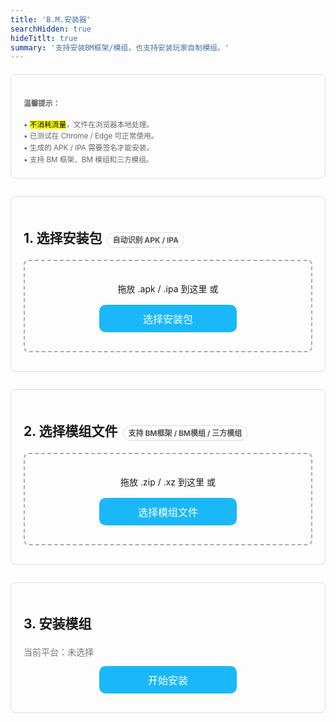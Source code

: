 ```yaml
---
title: 'B.M.安装器'
searchHidden: true
hideTitlt: true
summary: '支持安装BM框架/模组，也支持安装玩家自制模组。'
---
```


<!-- <!DOCTYPE html> -->
<!-- <html lang="zh-CN"> -->
<!-- <head> -->
<!-- <meta charset="UTF-8" /> -->
<!-- <meta name="viewport" content="width=device-width,initial-scale=1" /> -->
<!-- <title>模组安装器（安卓/苹果自动识别）</title> -->
<style>
  body { font-family: -apple-system, BlinkMacSystemFont, "Segoe UI", Roboto, "Helvetica Neue", Arial, "Noto Sans", "PingFang SC","Hiragino Sans GB","Microsoft YaHei", sans-serif;  line-height: 1.6; }
  h1 { text-align: center; margin-bottom: 16px; }
  .note { color:#666; }
  .section { margin: 20px 0 28px; padding: 20px; border: 1px solid #ddd; border-radius: 8px; }
  .drop-zone { border: 2px dashed #aaa; padding: 20px; text-align: center; margin: 10px 0; cursor: pointer; border-radius: 8px; transition: .2s; }
  .drop-zone.drag-over { border-color: #666; }
  .section button { border-radius: 10px; padding: 10px; margin: 10px auto; cursor: pointer; display: block; width: 220px; background-color: #1AB8F9; color:#fff; border: 0; font-size: 16px; }
  .section button:hover { transform: translateY(-1px); box-shadow: 0 2px 8px #6663; }
  .file-info, .file-list { margin: 10px 0; padding: 10px; border: 1px solid #ddd; border-radius: 8px; }
  .file-info { white-space: nowrap; overflow-x: auto; }
  .file-item { padding: 6px 4px; border-bottom: 1px solid #eee; }
  .file-item:last-child { border-bottom: none; }
  .progress-container { margin: 12px 0; display: none; }
  .progress-bar { height: 6px; border: 1px solid #666; border-radius: 6px; overflow: hidden; }
  .progress-fill { height: 100%; width: 0%; transition: width 0.3s; background-color: #4cd964; }
  .error { color: #d00; margin: 10px 0; display: none; }
  small strong { color:#000; }
  .pill { display:inline-block; padding:2px 8px; border-radius:999px; border:1px solid #ddd; margin-left:8px; font-size:12px; color:#555; }
  .muted { color:#777; }
</style>
<!-- </head> -->
<!-- <body> -->

<!-- <h1>模组安装器 <span class="pill">自动识别 APK / IPA</span></h1> -->

<div class="section">
  <small class="note">
    <h4>温馨提示：</h4>
    • <mark>不消耗流量</mark>，文件在浏览器本地处理。<br>
    • 已测试在 Chrome / Edge 可正常使用。<br>
    • 生成的 APK / IPA 需要签名才能安装。<br>
    • 支持 BM 框架、BM 模组和三方模组。
  </small>
</div>

<div class="section">
  <h2>1. 选择安装包<span class="pill">自动识别 APK / IPA</span></h2>
  <!-- <p class="muted">拖入或选择 <strong>.apk</strong>（安卓）或 <strong>.ipa</strong>（苹果）。</p> -->
  <div id="pkgDropZone" class="drop-zone">
    <p>拖放 .apk / .ipa 到这里 或</p>
    <button id="pkgBrowseBtn">选择安装包</button>
    <input type="file" id="pkgFileInput" accept=".apk,.ipa" style="display:none;">
  </div>
  <div id="pkgFileInfo" class="file-info" style="display:none;"></div>
  <div id="pkgError" class="error"></div>
</div>

<div class="section">
  <h2>2. 选择模组文件<span class="pill">支持 BM框架 / BM模组 / 三方模组</span></h2>
  <!-- <p class="muted">支持 BM 框架 / BM 模组 / BM 补丁 / 三方模组（<code>.zip</code> / <code>.xz</code>）。</p> -->
  <div id="modsDropZone" class="drop-zone">
    <p>拖放 .zip / .xz 到这里 或</p>
    <button id="modsBrowseBtn">选择模组文件</button>
    <input type="file" id="modsFileInput" accept=".zip,.xz" multiple style="display:none;">
  </div>
  <div id="modsFileList" class="file-list" style="display:none;"></div>
  <div id="modsError" class="error"></div>
</div>

<div class="section">
  <h2>3. 安装模组</h2>
  <div class="muted" id="platformHint">当前平台：未选择</div>
  <button id="installBtn" disabled>开始安装</button>
  <div id="installProgress" class="progress-container">
    <div class="progress-bar"><div id="installProgressFill" class="progress-fill"></div></div>
    <p id="installProgressText">准备就绪</p>
  </div>
  <div id="installError" class="error"></div>
  <!-- <div id="installResult" style="display:none;"> -->
   <!-- <button id="downloadBtn" class="btn-view-counter">保存生成文件</button> -->
   <!-- <span class="muted" id="resultHint"></span> -->
  <!-- </div> -->
  
<div id="installResult" style="display: none;">
  <div class="platform-result" id="androidResult" style="display:none;">
    <button id="downloadBtnAndroid" class="btn-view-counter" data-id="amod-download-apk">保存APK文件</button>
    <span class="muted">已使用：<span class="amod-download-apk-count">0</span> 次</span>
  </div>

  <div class="platform-result" id="iosResult" style="display:none; margin-top:10px;">
    <button id="downloadBtnIOS" class="btn-view-counter" data-id="imod-download-ipa">保存IPA文件</button>
    <span class="muted">已使用：<span class="imod-download-ipa-count">0</span> 次</span>
  </div>

  <div class="muted" id="resultHint" style="margin-top:12px;"></div>
</div>


</div>

<!-- 必需库 -->
<script src="https://cdnjs.cloudflare.com/ajax/libs/jszip/3.10.1/jszip.min.js"></script>
<script src="https://cdnjs.cloudflare.com/ajax/libs/FileSaver.js/2.0.5/FileSaver.min.js"></script>



<!-- <script defer src="/js/bv.js"></script> -->
<!-- <script src="/js/klfa.js"></script> -->
<!-- <script src="/js/imod.js"></script> -->




<!-- </body> -->
<!-- </html> -->
